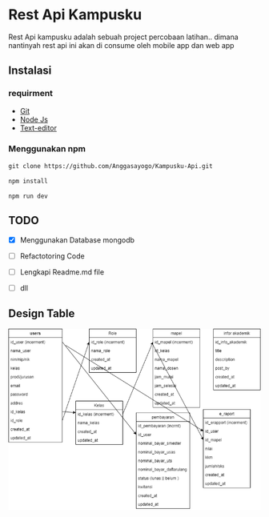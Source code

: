 # Rest Api Kampusku

Rest Api kampusku adalah sebuah project percobaan latihan.. dimana nantinyah rest api ini akan di consume oleh mobile app dan web app

## Instalasi

### requirment

- [Git](https://git-scm.com)
- [Node Js](https://nodejs.org/en)
- [Text-editor](https://code.visualstudio.com/)


### Menggunakan npm

```
git clone https://github.com/Anggasayogo/Kampusku-Api.git
```

```
npm install
```

```
npm run dev
```

## TODO
- [x] Menggunakan Database mongodb
- [ ] Refactotoring Code
- [ ] Lengkapi Readme.md file
- [ ] dll


## Design Table

![designtabe](assets/image/designtabe.png)